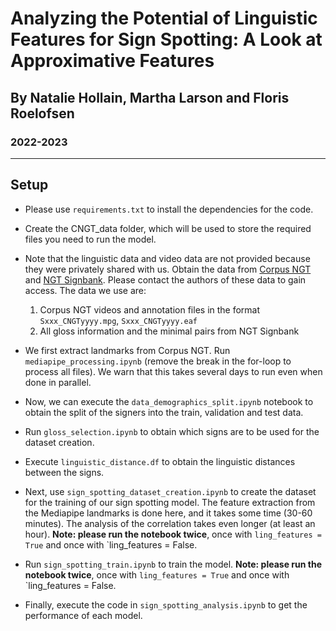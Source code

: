 # Analyzing the Potential of Linguistic Features for Sign Spotting: A Look at Approximative Features
## By Natalie Hollain, Martha Larson and Floris Roelofsen
### 2022-2023

---

## Setup 

- Please use `requirements.txt` to install the dependencies for the code. 
- Create the CNGT_data folder, which will be used to store the required files you need to run the model. 
- Note that the linguistic data and video data are not provided because they were privately shared with us. Obtain the data from [Corpus NGT](https://www.corpusngt.nl/) and [NGT Signbank](https://signbank.cls.ru.nl/). Please contact the authors of these data to gain access. The data we use are:
	1. Corpus NGT videos and annotation files in the format `Sxxx_CNGTyyyy.mpg`, `Sxxx_CNGTyyyy.eaf`
	2. All gloss information and the minimal pairs from NGT Signbank

- We first extract landmarks from Corpus NGT. Run `mediapipe_processing.ipynb` (remove the break in the for-loop to process all files). We warn that this takes several days to run even when done in parallel. 
- Now, we can execute the `data_demographics_split.ipynb` notebook to obtain the split of the signers into the train, validation and test data.
- Run `gloss_selection.ipynb` to obtain which signs are to be used for the dataset creation.
- Execute `linguistic_distance.df` to obtain the linguistic distances between the signs.
- Next, use `sign_spotting_dataset_creation.ipynb` to create the dataset for the training of our sign spotting model. The feature extraction from the Mediapipe landmarks is done here, and it takes some time (30-60 minutes). The analysis of the correlation takes even longer (at least an hour). **Note: please run the notebook twice**, once with `ling_features = True` and once with `ling_features = False.
- Run `sign_spotting_train.ipynb` to train the model.  **Note: please run the notebook twice**, once with `ling_features = True` and once with `ling_features = False.
- Finally, execute the code in `sign_spotting_analysis.ipynb` to get the performance of each model.